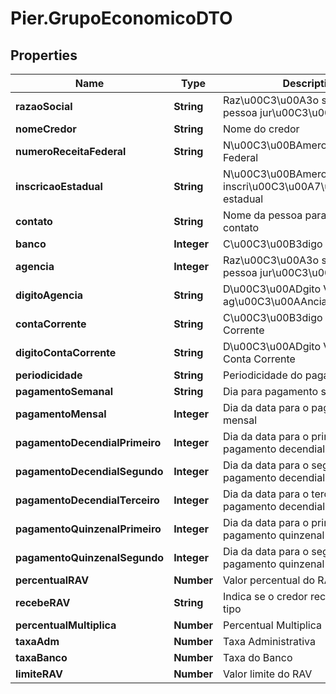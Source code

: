# Pier.GrupoEconomicoDTO

## Properties
Name | Type | Description | Notes
------------ | ------------- | ------------- | -------------
**razaoSocial** | **String** | Raz\u00C3\u00A3o social da pessoa jur\u00C3\u00ADdica | 
**nomeCredor** | **String** | Nome do credor | [optional] 
**numeroReceitaFederal** | **String** | N\u00C3\u00BAmero da Receita Federal | 
**inscricaoEstadual** | **String** | N\u00C3\u00BAmero da inscri\u00C3\u00A7\u00C3\u00A3o estadual | [optional] 
**contato** | **String** | Nome da pessoa para entrar em contato | [optional] 
**banco** | **Integer** | C\u00C3\u00B3digo do banco | [optional] 
**agencia** | **Integer** | Raz\u00C3\u00A3o social da pessoa jur\u00C3\u00ADdica | [optional] 
**digitoAgencia** | **String** | D\u00C3\u00ADgito Verificador da ag\u00C3\u00AAncia | [optional] 
**contaCorrente** | **String** | C\u00C3\u00B3digo da Conta Corrente | [optional] 
**digitoContaCorrente** | **String** | D\u00C3\u00ADgito Verificador da Conta Corrente | [optional] 
**periodicidade** | **String** | Periodicidade do pagamento | 
**pagamentoSemanal** | **String** | Dia para pagamento semanal | [optional] 
**pagamentoMensal** | **Integer** | Dia da data para o pagamento mensal | [optional] 
**pagamentoDecendialPrimeiro** | **Integer** | Dia da data para o primeiro pagamento decendial | [optional] 
**pagamentoDecendialSegundo** | **Integer** | Dia da data para o segundo pagamento decendial | [optional] 
**pagamentoDecendialTerceiro** | **Integer** | Dia da data para o terceiro pagamento decendial | [optional] 
**pagamentoQuinzenalPrimeiro** | **Integer** | Dia da data para o primeiro pagamento quinzenal | [optional] 
**pagamentoQuinzenalSegundo** | **Integer** | Dia da data para o segundo pagamento quinzenal | [optional] 
**percentualRAV** | **Number** | Valor percentual do RAV do credor | 
**recebeRAV** | **String** | Indica se o credor recebe RAV e o tipo | [optional] 
**percentualMultiplica** | **Number** | Percentual Multiplica | [optional] 
**taxaAdm** | **Number** | Taxa Administrativa | [optional] 
**taxaBanco** | **Number** | Taxa do Banco | [optional] 
**limiteRAV** | **Number** | Valor limite do RAV | [optional] 


